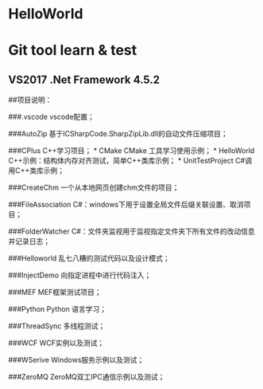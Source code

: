 # HelloWorld
Git tool learn & test
====================================================
VS2017
.Net Framework 4.5.2
----------------------------------------------------
##项目说明：

###.vscode
vscode配置；

###AutoZip
基于ICSharpCode.SharpZipLib.dll的自动文件压缩项目；

###CPlus
C++学习项目；
    * CMake  CMake 工具学习使用示例；
    * HelloWorld C++示例：结构体内存对齐测试，简单C++类库示例；
    * UnitTestProject C#调用C++类库示例；

###CreateChm
一个从本地网页创建chm文件的项目；

###FileAssociation
    C#：windows下用于设置全局文件后缀关联设置、取消项目；

###FolderWatcher
    C#：文件夹监视用于监视指定文件夹下所有文件的改动信息并记录日志；

###Helloworld
乱七八糟的测试代码以及设计模式；

###InjectDemo
向指定进程中进行代码注入；
    
###MEF
    MEF框架测试项目；

###Python
    Python 语言学习；

###ThreadSync
多线程测试；

###WCF
WCF实例以及测试；

###WSerive
Windows服务示例以及测试；

###ZeroMQ
ZeroMQ双工IPC通信示例以及测试；



